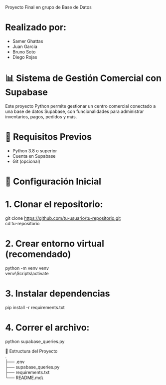Proyecto Final en grupo de Base de Datos
# Realizado por:
- Samer Ghattas
- Juan Garcia
- Bruno Soto
- Diego Rojas

# 📊 Sistema de Gestión Comercial con Supabase
Este proyecto Python permite gestionar un centro comercial conectado a una base de datos Supabase, con funcionalidades para administrar inventarios, pagos, pedidos y más.

# 🚀 Requisitos Previos
+ Python 3.8 o superior
+ Cuenta en Supabase
+ Git (opcional)

# 🔧 Configuración Inicial

# 1. Clonar el repositorio:
git clone https://github.com/tu-usuario/tu-repositorio.git \
cd tu-repositorio

# 2. Crear entorno virtual (recomendado)
python -m venv venv \
venv\Scripts\activate

# 3. Instalar dependencias
pip install -r requirements.txt

# 4. Correr el archivo:
python supabase_queries.py

📂 Estructura del Proyecto\
.\
├── .env\
├── supabase_queries.py\
├── requirements.txt\
└── README.md\
